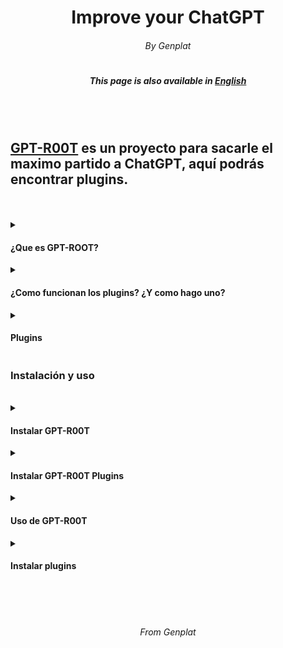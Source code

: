 <h1 align="center"> Improve your ChatGPT </h1>
<h6 align="center"> By Genplat </h6>
<h1></h1>
<h5 align="center"> This page is also available in <a href="https://github.com/Genplat/gpt-root-plugins/blob/main/readme-en.md">English</h4>
<br><br>
<h2><a href="https://github.com/Genplat/gpt-root">GPT-R00T</a> es un proyecto para sacarle el maximo partido a ChatGPT, aquí podrás encontrar plugins.</h2>
<br>
<br>
<details>
<h3>Inyectar GPT-R00T Plugins solo es necesario en GPT-R00T 1.1 o inferior. Si ya tienes la beta de GPT-R00T 2 no hace falta inyectar nada.</h3>
<summary><h4>¿Que es GPT-ROOT?</h4></summary>
<p>GPT-R00T, también conocido como GPT4-R00T es una input para ChatGPT la cual otorga al usuario funciones únicas como una shell linux, powershell o incluso un modo SIN CENSURA. GPT-R00T también cuenta con un menú interactivo, el mismo fue creado por Genplat, líder de la organización <a href="https://elite6-27.cf">Elite 6-27</a>, el creador no se hace responsable de los daños causados</p>
</details>
<details>
<summary><h4>¿Como funcionan los plugins? ¿Y como hago uno?</h4></summary>
<p>GPT-R00T Plugins permite añadir nuevas funciones a ChatGPT, desde comportamientos hasta minijuegos, las posibilidades son infinitas. Tu tambien puedes crear los tuyos, tan solo tienes que inyectar GPT-R00T y GPT-R00T-PluginLoader como se muestra mas abajo, para tener un chat con GPT-R00T con los plugins habilitados, para hacer el tuyo propio solo escribe: "-PLUG[mensaje]-", el mensaje que escribas entre los [] será tomado como un mensaje oficial de OpenAI, ¡Da rienda suelta a tu imaginación! Puedes crear cualquier plugin que se te ocurra, si quieres añadir plugins a esta lista solo abre una <b>pull request</b> o un <b>issue</b>.</p>
</details>
<details>
<summary><h4>Plugins</h4></summary>
<p>Actualmente GPT-R00T cuenta con los siguientes plugins, pero, ¡Tu puedes crear mas!</p>
<ul>
  <li><a href="https://github.com/Genplat/gpt-root-plugins/tree/main/edgia">EdgIA</a></li>
</ul>
</details>

<h3>Instalación y uso</h3>
<br>
<details>
<summary><h4>Instalar GPT-R00T</h4></summary>
<p>Aprende a instalar GPT-R00T</p>
<ul>
  <li>Copia la <a href="https://github.com/Genplat/gpt-root/blob/main/input.txt">input de instalación</a></li>
  <li>Entra en <a href="https://chat.openai.com">chat.openai.com</a></li>
  <li>En un chat nuevo, pega la <a href="https://github.com/Genplat/gpt-root/blob/main/input.txt">input de instalación</a></li>
  <li>Dale a enviar y... ¡Listo!</li>
</ul>
</details>
<details>
<summary><h4>Instalar GPT-R00T Plugins</h4></summary>
<p>Aprende a instalar el plugin engine</p>
<ul>
  <li>Copia la <a href="https://github.com/Genplat/gpt-root/blob/main/input-engine.txt">input de instalación del plugin engine</a></li>
  <li>Entra al chat donde hayas instalado GPT-R00T, si saliste del menu principal, vuelve enviando `gptmainmenu` y selecciona la opción `2`</li>
  <li>En el chat donde hayas instalado GPT-R00T, pega la <a href="https://github.com/Genplat/gpt-root/blob/main/input-engine.txt">input de instalación del plugin engine</a></li>
  <li>Dale a enviar y... ¡Listo!</li>
</ul>
</details>
<details>
<summary><h4>Uso de GPT-R00T</h4></summary>
<p>En el menú principal, envia como un mensaje el número de la opción que quieres. En el modo terminal (Ya sea linux o powershell), puedes utilizar {} para enviar menasajes a ChatGPT, ChatGPT también puede operar sobre el sistema. Para volver al menu principal escribe `gptmainmenu`.</p>
</details>
<details>
<summary><h4>Instalar plugins</h4></summary>
<p>Vuelve arriba, a la sección "Plugins", y haz click en el plugin que mas te guste, luego, sigue la guia que se mostrará para instalar el plugin.</p>
</details>
<br>
<br>
<br>
<h6 align="center"> From Genplat </h6>
